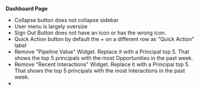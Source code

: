 **Dashboard Page**

- Collapse button does not collapse sidebar
- User menu is largely oversize
- Sign Out Button does not have an icon or has the wrong icon. 
- Quick Action button by default the + on a different row as "Quick Action" label
- Remove "Pipeline Value" Widget. Replace it with a Principal top 5. That shows the top 5 principals with the most Opportunities in the past week.  
- Remove "Recent Interactions" Widget. Replace it with a Principal top 5. That shows the top 5 principals with the most Interactions in the past week. 
- 